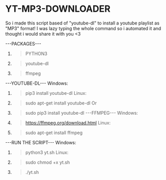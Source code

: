 # YT-MP3-DOWNLOADER
So i made this script based of "youtube-dl" to install a youtube playlist as "MP3" format! I was lazy typing the whole command so i automated it and thought i would share it with you &lt;3

---PACKAGES---
1. > PYTHON3
2. > youtube-dl
3. > ffmpeg

---YOUTUBE-DL---
Windows:
1. > pip3 install youtube-dl
Linux:
1. > sudo apt-get install youtube-dl 
Or
1. > sudo pip3 install youtube-dl
---FFMPEG---
Windows:
1. > https://ffmpeg.org/download.html
Linux:
1. > sudo apt-get install ffmpeg

---RUN THE SCRIPT---
Windows:
1. > python3 yt.sh
Linux:
1. > sudo chmod +x yt.sh
2. > ./yt.sh
